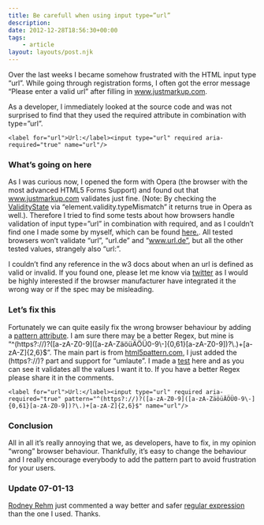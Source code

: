 ```yaml
---
title: Be carefull when using input type=”url”
description: 
date: 2012-12-28T18:56:30+00:00
tags:
    - article
layout: layouts/post.njk
---
```


Over the last weeks I became somehow frustrated with the HTML input type “url”. While going through registration forms, I often got the error message “Please enter a valid url” after filling in www.justmarkup.com.

As a developer, I immediately looked at the source code and was not surprised to find that they used the required attribute in combination with type=”url”.

    
    <label for="url">Url:</label><input type="url" required aria-required="true" name="url"/>
    

### What’s going on here

As I was curious now, I opened the form with Opera (the browser with the most advanced HTML5 Forms Support) and found out that www.justmarkup.com validates just fine. (Note: By checking the [ValidityState](http://www.whatwg.org/specs/web-apps/current-work/#validitystate) via “element.validity.typeMismatch” it returns true in Opera as well.). Therefore I tried to find some tests about how browsers handle validation of input type=”url” in combination with required, and as I couldn’t find one I made some by myself, which can be found [here.](http://jsbin.com/eveqor/3). All tested browsers won’t validate “url”, “url.de” and “www.url.de”, but all the other tested values, strangely also “url:”.

I couldn’t find any reference in the w3 docs about when an url is defined as valid or invalid. If you found one, please let me know via [twitter](http://www.twitter.com) as I would be highly interested if the browser manufacturer have integrated it the wrong way or if the spec may be misleading.

### Let’s fix this

Fortunately we can quite easily fix the wrong browser behaviour by adding a [pattern attribute](http://dev.w3.org/html5/markup/input.url.html#form.data.pattern_xref4). I am sure there may be a better Regex, but mine is “^(https?://)?(\[a-zA-Z0-9\](\[a-zA-ZäöüÄÖÜ0-9\\-\]{0,61}\[a-zA-Z0-9\])?\\.)+\[a-zA-Z\]{2,6}$”. The main part is from [html5pattern.com](http://html5pattern.com/), I just added the (https?://)? part and support for “umlaute”. I made a [test](http://jsbin.com/eveqor/2) here and as you can see it validates all the values I want it to. If you have a better Regex please share it in the comments.

    
    <label for="url">Url:</label><input type="url" required aria-required="true" pattern="^(https?://)?([a-zA-Z0-9]([a-zA-ZäöüÄÖÜ0-9\-]{0,61}[a-zA-Z0-9])?\.)+[a-zA-Z]{2,6}$" name="url"/>
    

### Conclusion

All in all it’s really annoying that we, as developers, have to fix, in my opinion “wrong” browser behaviour. Thankfully, it’s easy to change the behaviour and I really encourage everybody to add the pattern part to avoid frustration for your users.

### Update 07-01-13

[Rodney Rehm](http://www.twitter.com/rodneyrehm) just commented a way better and safer [regular expression](http://rodneyrehm.de/t/url-regex.html#imme_emosol) than the one I used. Thanks.